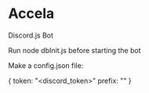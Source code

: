 # Accela
Discord.js Bot

Run node dbInit.js before starting the bot

Make a config.json file:

{
  token: "<discord_token>"
  prefix: "<prefix>"
}
